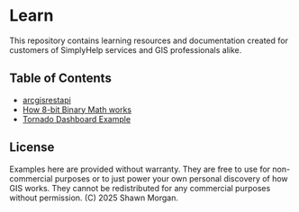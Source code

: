 # Learn

This repository contains learning resources and documentation created for customers of SimplyHelp services and GIS professionals alike.

## Table of Contents

*   [arcgisrestapi](arcgisrestapi.md)
*   [How 8-bit Binary Math works](https://simplyhelp.github.io/learn/binarymath.html)
*   [Tornado Dashboard Example](https://simplyhelp.github.io/learn/dashboard.html)


## License

Examples here are provided without warranty. They are free to use for non-commercial purposes or to just power your own personal discovery of how GIS works. They cannot be redistributed for any commercial purposes without permission. (C) 2025 Shawn Morgan. 
